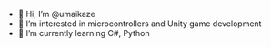 - 👋 Hi, I’m @umaikaze
- 👀 I’m interested in microcontrollers and Unity game development
- 🌱 I’m currently learning C#, Python

<!---
umaikaze/umaikaze is a ✨ special ✨ repository because its `README.md` (this file) appears on your GitHub profile.
You can click the Preview link to take a look at your changes.
--->

